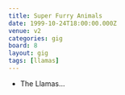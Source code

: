 ```yaml
---
title: Super Furry Animals
date: 1999-10-24T18:00:00.000Z
venue: v2
categories: gig
board: 8
layout: gig
tags: [llamas]
---
```

+ The Llamas...